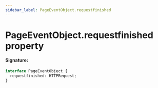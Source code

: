 ```yaml
---
sidebar_label: PageEventObject.requestfinished
---
```


# PageEventObject.requestfinished property

#### Signature:

```typescript
interface PageEventObject {
  requestfinished: HTTPRequest;
}
```

